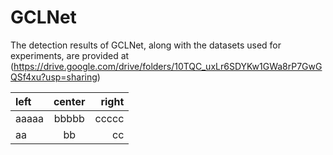 # GCLNet
The detection results of GCLNet, along with the datasets used for experiments, are provided at (https://drive.google.com/drive/folders/10TQC_uxLr6SDYKw1GWa8rP7GwGQSf4xu?usp=sharing)


| left | center | right |  
| :--- | :---: | ---: |  
| aaaaa | bbbbb | ccccc |  
| aa | bb | cc |  
